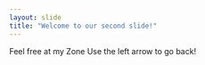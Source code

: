 ```yaml
---
layout: slide
title: "Welcome to our second slide!"
---
```

Feel free at my Zone
Use the left arrow to go back!
